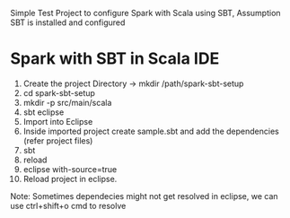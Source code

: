 
Simple Test Project to configure Spark with Scala using SBT,
Assumption SBT is installed and configured

Spark with SBT in Scala IDE
===========================

1. Create the project Directory -> mkdir /path/spark-sbt-setup
2. cd spark-sbt-setup
3. mkdir -p src/main/scala
4. sbt eclipse
5. Import into Eclipse
6. Inside imported project create sample.sbt and add the dependencies (refer project files)
7. sbt
8. reload
9. eclipse with-source=true
10. Reload project in eclipse.

Note: Sometimes dependecies might not get resolved in eclipse, we can use ctrl+shift+o cmd to resolve

